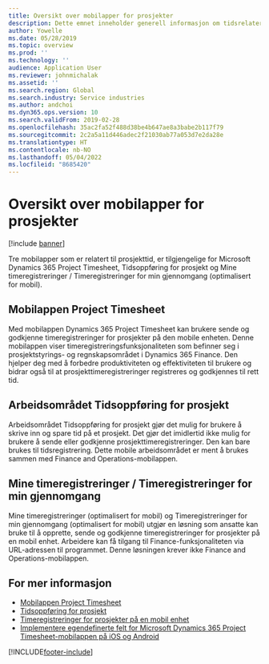 ```yaml
---
title: Oversikt over mobilapper for prosjekter
description: Dette emnet inneholder generell informasjon om tidsrelaterte prosjektapper for Microsoft Dynamics 365 Project Timesheet, Tidsoppføring for prosjekt og Mine timeregistreringer / Timeregistreringer for min gjennomgang på en mobilenhet.
author: Yowelle
ms.date: 05/28/2019
ms.topic: overview
ms.prod: ''
ms.technology: ''
audience: Application User
ms.reviewer: johnmichalak
ms.assetid: ''
ms.search.region: Global
ms.search.industry: Service industries
ms.author: andchoi
ms.dyn365.ops.version: 10
ms.search.validFrom: 2019-02-28
ms.openlocfilehash: 35ac2fa52f488d38be4b647ae8a3babe2b117f79
ms.sourcegitcommit: 2c2a5a11d446adec2f21030ab77a053d7e2da28e
ms.translationtype: HT
ms.contentlocale: nb-NO
ms.lasthandoff: 05/04/2022
ms.locfileid: "8685420"
---
```

# <a name="project-mobile-applications-overview"></a>Oversikt over mobilapper for prosjekter

[!include [banner](../includes/banner.md)]

Tre mobilapper som er relatert til prosjekttid, er tilgjengelige for Microsoft Dynamics 365 Project Timesheet, Tidsoppføring for prosjekt og Mine timeregistreringer / Timeregistreringer for min gjennomgang (optimalisert for mobil).

## <a name="project-timesheet-mobile-app"></a>Mobilappen Project Timesheet

Med mobilappen Dynamics 365 Project Timesheet kan brukere sende og godkjenne timeregistreringer for prosjekter på den mobile enheten. Denne mobilappen viser timeregistreringsfunksjonaliteten som befinner seg i prosjektstyrings- og regnskapsområdet i Dynamics 365 Finance. Den hjelper deg med å forbedre produktiviteten og effektiviteten til brukere og bidrar også til at prosjekttimeregistreringer registreres og godkjennes til rett tid.

## <a name="project-time-entry-workspace"></a>Arbeidsområdet Tidsoppføring for prosjekt

Arbeidsområdet Tidsoppføring for prosjekt gjør det mulig for brukere å skrive inn og spare tid på et prosjekt. Det gjør det imidlertid ikke mulig for brukere å sende eller godkjenne prosjekttimeregistreringer. Den kan bare brukes til tidsregistrering. Dette mobile arbeidsområdet er ment å brukes sammen med Finance and Operations-mobilappen.

## <a name="my-timesheetstimesheets-for-my-review"></a>Mine timeregistreringer / Timeregistreringer for min gjennomgang

Mine timeregistreringer (optimalisert for mobil) og Timeregistreringer for min gjennomgang (optimalisert for mobil) utgjør en løsning som ansatte kan bruke til å opprette, sende og godkjenne timeregistreringer for prosjekter på en mobil enhet. Arbeidere kan få tilgang til Finance-funksjonaliteten via URL-adressen til programmet. Denne løsningen krever ikke Finance and Operations-mobilappen.

## <a name="for-more-information"></a>For mer informasjon

- [Mobilappen Project Timesheet](project-timesheet.md)
- [Tidsoppføring for prosjekt]( project-time-entry-mobile-workspace.md)
- [Timeregistreringer for prosjekter på en mobil enhet](Mobile-timesheets.md)
- [Implementere egendefinerte felt for Microsoft Dynamics 365 Project Timesheet-mobilappen på iOS og Android](custom-fields-mobile.md)


[!INCLUDE[footer-include](../includes/footer-banner.md)]
